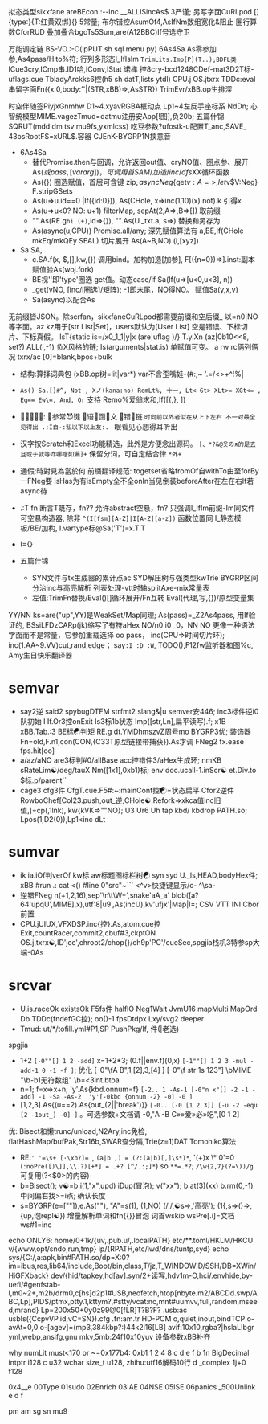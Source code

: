 
拟态类型sikxfane areBEcon.:--inc __ALLISincAs$ 3严谨; 另写字面CuRLpod []{type:}{T:红黄双绑}{} 5常量; 布尔错控AsumOf4,AsIfNm数组宽化&阻止  圈行算数CforRUD 叠加叠合bgoTs5Sum,are(A12BBC)If号选守卫

万能调定链 BS-VO.:-C(ipPUT sh sql menu py) 6As4Sa As零参加参,As4pass/Hito%符; 行列多形态I_IfIsIm `TrimLits.Imp[P](T..);BDFL类` ICue3cry,ICmp串.ID1哈,IConv,IStat
诺榫 控8cry-bcd1248CDef-mat3D2T标-uflags.cue TbladyArckks6控(h5 sh datT,lists ytdl) CPU.j OS.jtxrx TDDc:eval串留字面Fn({x:0,body:''|(STR,xBB)=>,AsSTR}) TrimEvr/xBB.op生排深

时空伴随签PiyjxGnmhw D1~4.xyavRGBA框动点 Lp1~4左反手座标系 NdDn; 心智统模型MIME.vagezTmud=datmu注册安App[!图],负20b; 五篇什锦SQRUT(mdd dm tsv mu9fs,yxmlcss) 吃豆参数?ufostk-u配置T_anc,SAVE_ 43osRootFS=xURL$.容器 CJEnK-BYGRP1N挟意音

- 6As4Sa
  - 替代Promise.then与回调，允许返回out值、cryNO值、圈点参、展开 As($或pass,[vararg])，可调用首SAM/加造/inc/dfs$XX循环函数
  - As({}) 圈选赋值，首层可含键 zip$,asyncNeg${get$v:A=>, let$v$V:Neg} F.stripGSets
  - As(u=>u.id==0 |If({id:0})), As(CHole, x=>inc(1,10)(x).not).k 引得x
  - As(u=>u<0? NO: u+1) filterMap, sepAt(2,A=>,B=>[]) 取前缀
  - "".As(RE.g`hi (+)`,id=>{}), "".As(U._txt.a, s=>) 替换和另存为
  - As(async(u,CPU)) Promise.all/any; 深先赋值算法有 a,BE,If(CHole mkEq/mkQEy SEAL) 切片展开 As(A~B,NO) (i,[xyz]) 
- Sa SA,
  - c.SA.f(x, $,[],kw,{}) 调用bind。加构加造[加参], F[({n=0})=>].inst:副本赋值验As(woj.fork)
  - BE视''即'type'圈选 get值。动态case/if Sa(If(u=>[u<0,u<3], n))
  - _get(vNO, [inc/i圈选]/矩阵); -1即末尾，NO得NO。 赋值Sa(y,x,v)
  - Sa(async)以配合As

无前缀皆JSON。除scrfan，sikxfaneCuRLpod都需要前缀和空后缀_ 以=n0|NO等字面。az kz用于[str List|Set]，users默认为[User List]
空是错误、下标切片、下标真假。  IsT{static is=/x0_1_1|y|x (are|uflag )/} T.y.Xn (az|0b10<<8, set?) ALL(i,-1) 负X风格的链; Is(arguments|stat.is)
单赋值可变。 a rw rc俩列俩况 txrx/ac  [0]=blank,bpos+bulk
- 结构:算择词典包 (xBB.op树=lit|var*) var不含歪嘴娃-(#:;~ '.=/\<>+^!%|
- `As() Sa.[]#^, Not-, Xノ(kana:no) RemLt%, 十一, Lt< Gt> XLt>= XGt<= , Eq== Ew\=, And, Or` 支持 Remo%爱翁求和,If([{,}, ]) 

- 💙🦐💚🥓💓: 💙参常😈键 🦐语🧡函💚文 🥓错💓链  `时向前以外者似在从上下左右 不一对最全见得出 .:I自-:私以下以上友:. ` 眼看见心想得耳听出 
- 汉字按Scratch和Excel功能精选，此外是方便念出源码。 `[、*?&@읏のя的是去且或于就等咋哪啥如漏]+` 保留分词，可自定结合律 `*外+` 
- 通假:時對見為當於何 前缀翻译规范: togetset省略fromOf自withTo由至forBy一FNeg要 isHas为有isEmpty全不全onIn当见倒装beforeAfter在左在右If若async待
- .:T fn 断言T既存，fn?? 允许abstract空悬，fn? 只强调I_IfIm前缀-Im同文件可空悬构造器, 除非 `^(I[fsm][A-Z]|I[A-Z][a-z])` 函数位置同 I_静态模板/BE/加构,  I.vartype标@Sa('T')=x.T.T
- I={}
- 五篇什锦
  - SYN文件与tx生成器的累计点ac SYD解压树与强类型kwTrie BYGRP区间分治inc与高亮解析 列表处理-vtt时轴splitAxe-mix常量表
  - 左值:TrimFn替换/Eval()[]循环展开/Fn互转   Eval(代理,写,{})/原型变量集

YY/NN ks=are("up",YY)是WeakSet/Map同理; As(pass)=_Z2As4pass, 用If验证的,  BSsiLFDzCARp(jk)缩写了有符aHex
NO/n0 i0 _0，NN NO 更像一种语法字面而不是常量，它参加重载选择
oo pass， inc(CPU=>时间切片环); inc(1.AA~9.VV)cut,rand,edge； say`:I :D :W`, TODO(),F12fw监听器和图%c, Amy生日快乐翻译器
  
  
# semvar

- say2逆 said2 spybugDTFM strfmt2 slang&|u semver安446; inc3标件逆i0队初始 I If.Or3控onExit Is3标1b状态 Imp([str,Ln],扁平读写).f; x1B xBB.Tab.:3 BE标☯判矩 RE.g dt.YMDhmszvZ周号mo BYGRP3优; 装饰器Fn=old,F.n1,con(CON,{C33T原型链接带捕获}).As才调 FNeg2  fx.ease fps.hit[oo]
- a/az/aNO are3标判#0/allBase acc控错件3/aHex生成环; nmKB sRateLim☯/deg/tauX Nm([1x1],0xb1)标; env doc.ucall-1.inScr☯ et.Div.to $标.p/parent``
- cage3 cfg3件 CfgT.cue.F5#:~:mainConf控☯=状态扁平 Cfor2逆件 RowboChef[Col23.push,out_逆,CHole☯,Refork=>xkca值inc旧值,]=cp(,1lnk), kw{kVK=>""NO}; U3 Ur6 Uh tap kbd/ kbdrop PATH.so; Lpos(1,D2(0)),Lp1<inc dLt

# sumvar

- ik ia.iOf判verOf kw标 aw标题图标栏树☯ syn syd U._ls,HEAD,bodyHex件; xBB #run .: cat <()  #line 0"src"~``` <^v>快捷键显示/c- ^\sa-
- 逆错FNeg  n(+1,2,16),sep'\n\t\W+',snake'aA_a' blob([a?64'upqU',MIME],x),utf'8|u9',As(incU),kv'ufjx'|Map|I=; CSV VTT INI Cbor前置
- CPU.jUIUX,VFXDSP.inc{控}.As,atom,cue控Exit,countRacer,commit2,cbuf#3,ckptON OS.j,txrx☯,ID'jcc',chroot2/chop{}/ch9p'PC'/cueSec,spgjia栈机3特参sp大端-0As

# srcvar

- U.is.raceOk existsOk F5fs件 halfIO Neg1Wait JvmU16 mapMulti MapOrd Db TDDc(fndefGC控); oo()-1 fpsDtdpx Lxy/svg2 deeper
- Tmud: ut/*/tofill.yml#P1,SP PushPkg/If, 件(|老选)

spgjia
- 1+2 `[-0""[] 1 2 -add]` x=1+2*3; (0.f||env.f)(0,x) `[-1""[] 1 2 3 -mul -add-1 0 -1 -f ]`; 优化 [-0"\fA B",1,[2],3,[4] ] [-0"\f str 1s 123"]  \bMIME "\b-b1无符数组" \b=<3int.btoa
- n=1; f=x=>x+n; 'y'.As{kbd.onnum=f} `[-2.. 1 -As-1 [-0"n x"[] -2 -1 -add] -1 -Sa -As-2  'y'[-0kbd {onnum -2} -0] -0 ]`
- [1,2,3].As{(u==2).As{out_(2||'break')}} `[-0.. [-0 [1 2 3]] [-u -2 -equ [2 -1out_] -0] ]` 。可选参数+文档请 -0,"A -B C»»爱»必»吃",[0 1 2]

优: Bisect和懒trunc/unload,N2Ary,inc免检, flatHashMap/bufPak,Str16b,SWAR查分隔,Trie(z=1)DAT Tomohiko算法
- RE:`' '=\s+ [·\xb7]= `, `(a|b ,) = (?:(a|b)[,]\s*)*`, '(+)x \\* 0'=0 (`:noPre([)\]],\\.?)[+*] = .+? [^/.:;]*`) so `**=.*?`; `/\w{2,7}(?=\))/g` 可复用(?<$0>的内容)
- b=Bisect(); v☯=b.i(1,"x",upd) iDup(冒泡); v("xx"); b.at(3)(xx) b.rm(0,-1) 中间偏右找>=i点; 确认长度
- s=BYGRP(e=[""]),e.As(""), "A"=s(1), (1,NO) (/./,☯s=>,'高亮'); (1{,s=>()=>,{up,泡repl☯}) 增量解析单词和fn{{}}冒泡 词首wskip wsPre[.i]=文档 ws#1=inc

echo ONLY6:  home/0+1k/{uv,.pub.u/,.localPATH} etc/**.toml/HKLM/HKCU v/{www,opt/sndo,run,tmp} ip/{RPATH,etc/iwd/dns/tuntp,syd}
echo sys/{C:/,a:apk,bin#PATH.so/dp=X:0?im=ibus,res,lib64/include,Boot/bin,class,T/jz,T_WINDOWID/SSH/DB=XWin/HiGFXback}  dev/{hid/tapkey,hd[av].syn/2+读写,hdv1m-O,hci/.envhide,by-uefi/#genfstab-l,m0~2+,m2b/drm0,c[hs]d2p1#USB,neofetch,htop[nbyte.m2/ABCDd.swp/ABC,Lp],PID$/ptmx,ptty.1,kttym?,#stty/vcat:nc,mnt#uumvv,full,random,mseed,mrand}
  Lp=200x50+0y0z99@0[fLR]T?B?F?   .usb:ac usbIs({CcpvVP.id,vC=SN}).cfg .fn:am.tr
  HD-PCM o,quiet,inout,bindTCP o-avAt=0,0 o-[agev]=(mp3,384kbp?:)44k2i16[LB] avif:10x10,rgba?|hslaL!bgr yml,webp,ansifg,gnu mkv,5mb:24f10x10yuv 设备参数xBB补齐

why numLit must<170 or ~=0x177b4:
0xb1 1 2 4 8 c d e f
b 1n BigDecimal intptr i128
c u32 wchar size_t u128, zhihu:utf16解码10行
d _complex 1j+0  f128

0x4__e 00Type 01sudo 02Enrich 03IAE 04NSE 05ISE 06panics _500Unlink
e
d
f

pm am sg sn mu9


